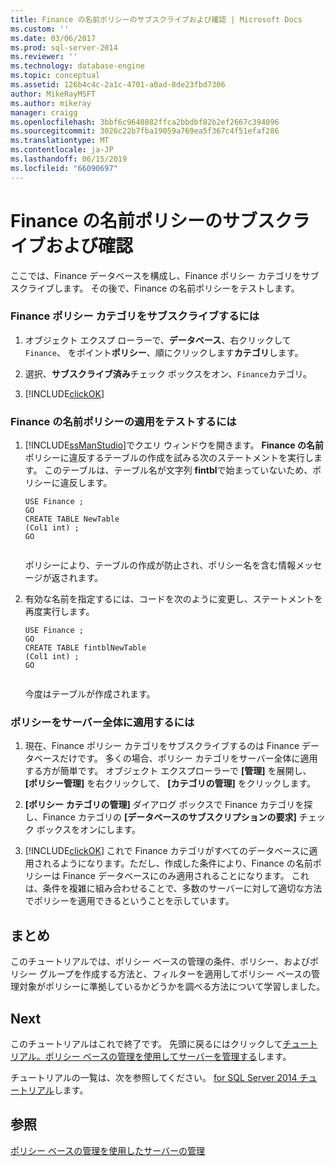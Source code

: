 ```yaml
---
title: Finance の名前ポリシーのサブスクライブおよび確認 | Microsoft Docs
ms.custom: ''
ms.date: 03/06/2017
ms.prod: sql-server-2014
ms.reviewer: ''
ms.technology: database-engine
ms.topic: conceptual
ms.assetid: 126b4c4c-2a1c-4701-a0ad-8de23fbd7306
author: MikeRayMSFT
ms.author: mikeray
manager: craigg
ms.openlocfilehash: 3bbf6c9640882ffca2bbdbf82b2ef2667c394096
ms.sourcegitcommit: 3026c22b7fba19059a769ea5f367c4f51efaf286
ms.translationtype: MT
ms.contentlocale: ja-JP
ms.lasthandoff: 06/15/2019
ms.locfileid: "66090697"
---
```

# <a name="subscribe-to-and-check-the-finance-name-policy"></a>Finance の名前ポリシーのサブスクライブおよび確認
  ここでは、Finance データベースを構成し、Finance ポリシー カテゴリをサブスクライブします。 その後で、Finance の名前ポリシーをテストします。  
  
### <a name="to-subscribe-to-the-finance-policy-category"></a>Finance ポリシー カテゴリをサブスクライブするには  
  
1.  オブジェクト エクスプ ローラーで、**データベース**、右クリックして`Finance`、 をポイント**ポリシー**、順にクリックします**カテゴリ**します。  
  
2.  選択、**サブスクライブ済み**チェック ボックスをオン、`Finance`カテゴリ。  
  
3.  [!INCLUDE[clickOK](../../includes/clickok-md.md)]  
  
### <a name="to-test-the-enforcement-of-the-finance-name-policy"></a>Finance の名前ポリシーの適用をテストするには  
  
1.  [!INCLUDE[ssManStudio](../../includes/ssmanstudio-md.md)]でクエリ ウィンドウを開きます。 **Finance の名前** ポリシーに違反するテーブルの作成を試みる次のステートメントを実行します。 このテーブルは、テーブル名が文字列 **fintbl**で始まっていないため、ポリシーに違反します。  
  
    ```  
    USE Finance ;  
    GO  
    CREATE TABLE NewTable  
    (Col1 int) ;  
    GO  
  
    ```  
  
     ポリシーにより、テーブルの作成が防止され、ポリシー名を含む情報メッセージが返されます。  
  
2.  有効な名前を指定するには、コードを次のように変更し、ステートメントを再度実行します。  
  
    ```  
    USE Finance ;  
    GO  
    CREATE TABLE fintblNewTable  
    (Col1 int) ;  
    GO  
  
    ```  
  
     今度はテーブルが作成されます。  
  
### <a name="to-apply-the-policy-to-the-whole-server"></a>ポリシーをサーバー全体に適用するには  
  
1.  現在、Finance ポリシー カテゴリをサブスクライブするのは Finance データベースだけです。 多くの場合、ポリシー カテゴリをサーバー全体に適用する方が簡単です。 オブジェクト エクスプローラーで **[管理]** を展開し、 **[ポリシー管理]** を右クリックして、 **[カテゴリの管理]** をクリックします。  
  
2.  **[ポリシー カテゴリの管理]** ダイアログ ボックスで Finance カテゴリを探し、Finance カテゴリの **[データベースのサブスクリプションの要求]** チェック ボックスをオンにします。  
  
3.  [!INCLUDE[clickOK](../../includes/clickok-md.md)] これで Finance カテゴリがすべてのデータベースに適用されるようになります。ただし、作成した条件により、Finance の名前ポリシーは Finance データベースにのみ適用されることになります。 これは、条件を複雑に組み合わせることで、多数のサーバーに対して適切な方法でポリシーを適用できるということを示しています。  
  
## <a name="summary"></a>まとめ  
 このチュートリアルでは、ポリシー ベースの管理の条件、ポリシー、およびポリシー グループを作成する方法と、フィルターを適用してポリシー ベースの管理対象がポリシーに準拠しているかどうかを調べる方法について学習しました。  
  
## <a name="next"></a>Next  
 このチュートリアルはこれで終了です。 先頭に戻るにはクリックして[チュートリアル。ポリシー ベースの管理を使用してサーバーを管理する](tutorial-administering-servers-by-using-policy-based-management.md)します。  
  
 チュートリアルの一覧は、次を参照してください。 [for SQL Server 2014 チュートリアル](../../tutorials/tutorials-for-sql-server-2014.md)します。  
  
## <a name="see-also"></a>参照  
 [ポリシー ベースの管理を使用したサーバーの管理](administer-servers-by-using-policy-based-management.md)  
  
  
